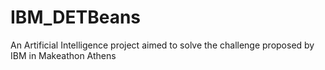 # IBM_DETBeans
An Artificial Intelligence project aimed to solve the challenge proposed by IBM in Makeathon Athens
